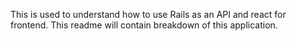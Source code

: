 This is used to understand how to use Rails as an API and react for frontend. This readme will contain breakdown of this application.